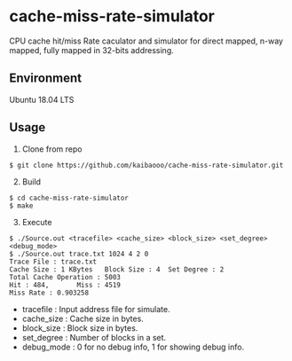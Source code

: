 # cache-miss-rate-simulator

CPU cache hit/miss Rate caculator and simulator for direct mapped, n-way mapped, fully mapped in 32-bits addressing.

## Environment

Ubuntu 18.04 LTS

## Usage

1. Clone from repo

```shell
$ git clone https://github.com/kaibaooo/cache-miss-rate-simulator.git
```

2. Build

```shell
$ cd cache-miss-rate-simulator
$ make
```

3. Execute

```
$ ./Source.out <tracefile> <cache_size> <block_size> <set_degree> <debug_mode>
$ ./Source.out trace.txt 1024 4 2 0
Trace File : trace.txt
Cache Size : 1 KBytes   Block Size : 4  Set Degree : 2
Total Cache Operation : 5003
Hit : 484,       Miss : 4519
Miss Rate : 0.903258
```

* tracefile : Input address file for simulate.
* cache_size : Cache size in bytes.
* block_size : Block size in bytes.
* set_degree : Number of blocks in a set.
* debug_mode : 0 for no debug info, 1 for showing debug info.
